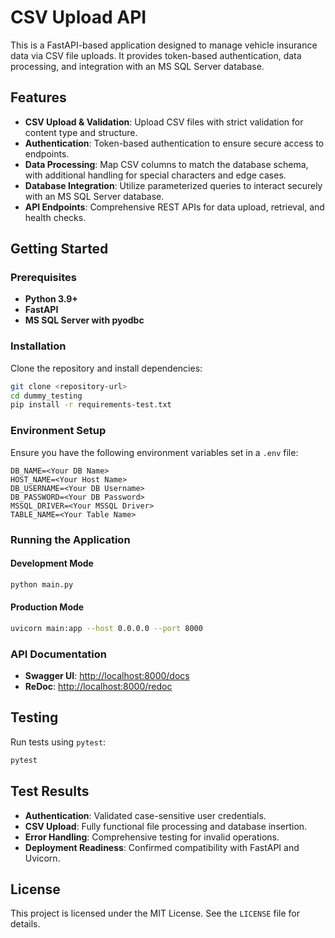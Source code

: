 # CSV Upload API

This is a FastAPI-based application designed to manage vehicle insurance data via CSV file uploads. It provides token-based authentication, data processing, and integration with an MS SQL Server database.

## Features

- **CSV Upload & Validation**: Upload CSV files with strict validation for content type and structure.
- **Authentication**: Token-based authentication to ensure secure access to endpoints.
- **Data Processing**: Map CSV columns to match the database schema, with additional handling for special characters and edge cases.
- **Database Integration**: Utilize parameterized queries to interact securely with an MS SQL Server database.
- **API Endpoints**: Comprehensive REST APIs for data upload, retrieval, and health checks.

## Getting Started

### Prerequisites

- **Python 3.9+**
- **FastAPI**
- **MS SQL Server with pyodbc**

### Installation

Clone the repository and install dependencies:

```bash
git clone <repository-url>
cd dummy_testing
pip install -r requirements-test.txt
```

### Environment Setup

Ensure you have the following environment variables set in a `.env` file:

```
DB_NAME=<Your DB Name>
HOST_NAME=<Your Host Name>
DB_USERNAME=<Your DB Username>
DB_PASSWORD=<Your DB Password>
MSSQL_DRIVER=<Your MSSQL Driver>
TABLE_NAME=<Your Table Name>
```

### Running the Application

#### Development Mode

```bash
python main.py
```

#### Production Mode

```bash
uvicorn main:app --host 0.0.0.0 --port 8000
```

### API Documentation

- **Swagger UI**: [http://localhost:8000/docs](http://localhost:8000/docs)
- **ReDoc**: [http://localhost:8000/redoc](http://localhost:8000/redoc)

## Testing

Run tests using `pytest`:

```bash
pytest
```

## Test Results

- **Authentication**: Validated case-sensitive user credentials.
- **CSV Upload**: Fully functional file processing and database insertion.
- **Error Handling**: Comprehensive testing for invalid operations.
- **Deployment Readiness**: Confirmed compatibility with FastAPI and Uvicorn.

## License

This project is licensed under the MIT License. See the `LICENSE` file for details.


